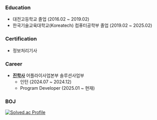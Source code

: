### Education
- 대전고등학교 졸업 (2016.02 ~ 2019.02)
- 한국기술교육대학교(Koreatech) 컴퓨터공학부 졸업 (2019.02 ~ 2025.02)
 
### Certification
- 정보처리기사

### Career
- **[진학사](https://www.jinhaksa.co.kr/)** 어플라이사업본부 솔루션사업부
  - 인턴 (2024.07 ~ 2024.12)
  - Program Developer (2025.01 ~ 현재)

### BOJ
[![Solved.ac Profile](http://mazassumnida.wtf/api/v2/generate_badge?boj=damiano1027)](https://solved.ac/damiano1027/)
